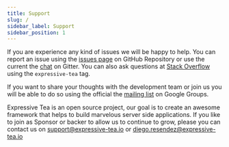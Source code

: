 ```yaml
---
title: Support
slug: /
sidebar_label: Support
sidebar_position: 1
---
```


If you are experience any kind of issues we will be happy to help. You can report an issue using the [issues page](https://github.com/Zero-OneiT/expresive-tea/issues)
on GitHub Repository or use the current the [chat](https://gitter.im/Zero-OneiT/expresive-tea) on Gitter.
You can also ask questions at [Stack Overflow](http://stackoverflow.com/tags/expressive-tea) using the `expressive-tea` tag.

If you want to share your thoughts with the development team or join us you will be able to do so using the official the
[mailing list](https://groups.google.com/forum/#!forum/expressive-tea/) on Google Groups.

Expressive Tea is an open source project, our goal is to create an awesome framework that helps to build marvelous server
side applications. If you like to join as Sponsor or backer to allow us to continue to grow, please you can contact us
on support@expressive-tea.io or diego.resendez@expressive-tea.io
